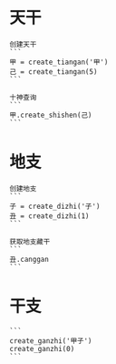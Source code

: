 # 天干
    创建天干
    ```
    甲 = create_tiangan('甲')
    己 = create_tiangan(5)
    ```

    十神查询
    ```
    甲.create_shishen(己)
    ```

# 地支
    创建地支
    ```
    子 = create_dizhi('子')
    丑 = create_dizhi(1)
    ```

    获取地支藏干
    ```
    丑.canggan
    ```


# 干支
    ```
    create_ganzhi('甲子')
    create_ganzhi(0)
    ```